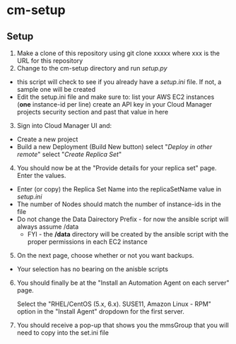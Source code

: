 # cm-setup

## Setup
1. Make a clone of this repository using git clone xxxxx where xxx is the URL for this repository
1. Change to the cm-setup directory and run *setup.py*
  - this script will check to see if you already have a *setup.ini* file.  If not, a sample one will be created
  - Edit the setup.ini file and make sure to:
   list your AWS EC2 instances (**one** instance-id per line)
   create an API key in your Cloud Manager projects security section and past that value in here
3. Sign into Cloud Manager UI and:
  - Create a new project
  - Build a new Deployment (Build New button)
   select "*Deploy in other remote*"
   select "*Create Replica Set*"
4. You should now be at the "Provide details for your replica set" page.  Enter the values.
  - Enter (or copy) the Replica Set Name into the replicaSetName value in *setup.ini*
  - The number of Nodes should match the number of instance-ids in the file
  - Do not change the Data Dairectory Prefix - for now the ansible script will always assume /data
    - FYI - the **/data** directory will be created by the ansible script with the proper permissions in each EC2 instance
5. On the next page, choose whether or not you want backups.  
  - Your selection has no bearing on the anisble scripts
6. You should finally be at the "Install an Automation Agent on each server" page.  
   
   Select the "RHEL/CentOS (5.x, 6.x). SUSE11, Amazon Linux - RPM" option in the "Install Agent" dropdown for the first server.
7. You should receive a pop-up that shows you the mmsGroup that you will need to copy into the set.ini file





